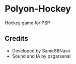 # Polyon-Hockey
Hockey game for PSP


## Credits
- Developed by Samir88Nasri
- Sound and IA by psgarsenal
